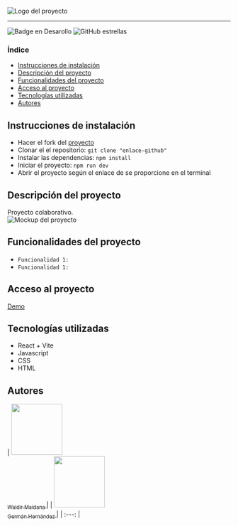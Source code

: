 ![Logo del proyecto](ubicación)  

<hr />

![Badge en Desarollo](https://img.shields.io/badge/Estado-En%20desarrollo-green)
![GitHub estrellas](https://img.shields.io/github/stars/zidjian?style=social)  
### Índice  
- [Instrucciones de instalación](#Instrucciones-de-instalación) 
- [Descripción del proyecto](#Descripción-del-proyecto) 
- [Funcionalidades del proyecto](#Funcionalidades-del-proyecto)  
- [Acceso al proyecto](#Acceso-al-proyecto)  
- [Tecnologías utilizadas](#Tecnologías-utilizadas)  
- [Autores](#Autores)  
## Instrucciones de instalación
- Hacer el fork del [proyecto](https://github.com/zidjian/proyecto-colaborativo) 
- Clonar el el repositorio: `git clone "enlace-github"` 
- Instalar las dependencias: `npm install` 
- Iniciar el proyecto: `npm run dev` 
- Abrir el proyecto según el enlace de se proporcione en el terminal 
## Descripción del proyecto  
Proyecto colaborativo.  
![Mockup del proyecto]()   
## Funcionalidades del proyecto 
- `Funcionalidad 1:`
- `Funcionalidad 1:`
## Acceso al proyecto
[Demo](https://aluraflix-phi-five.vercel.app/)
## Tecnologías utilizadas
- React + Vite
- Javascript
- CSS
- HTML
## Autores
| [<img src='https://www.github.com/zidjian.png' width=115><br><sub>Waldir Maidana </sub>](https://github.com/zidjian) |
| [<img src='https://github.com/archersmack.png' width=115><br><sub>Germán Hernández </sub>](https://github.com/archersmack) |
| :---: |